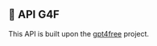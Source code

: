 ## 🚀 API G4F

This API is built upon the [gpt4free](https://github.com/Sandeepkumawat9821/Sandeepkumawat9821.git) project.


